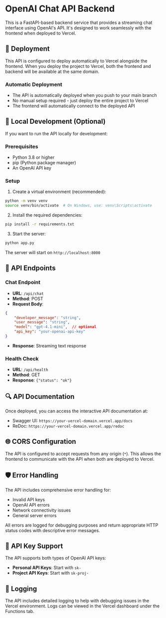# OpenAI Chat API Backend

This is a FastAPI-based backend service that provides a streaming chat interface using OpenAI's API. It's designed to work seamlessly with the frontend when deployed to Vercel.

## 🚀 Deployment

This API is configured to deploy automatically to Vercel alongside the frontend. When you deploy the project to Vercel, both the frontend and backend will be available at the same domain.

### Automatic Deployment
- The API is automatically deployed when you push to your main branch
- No manual setup required - just deploy the entire project to Vercel
- The frontend will automatically connect to the deployed API

## 🔧 Local Development (Optional)

If you want to run the API locally for development:

### Prerequisites
- Python 3.8 or higher
- pip (Python package manager)
- An OpenAI API key

### Setup
1. Create a virtual environment (recommended):
```bash
python -m venv venv
source venv/bin/activate  # On Windows, use: venv\Scripts\activate
```

2. Install the required dependencies:
```bash
pip install -r requirements.txt
```

3. Start the server:
```bash
python app.py
```

The server will start on `http://localhost:8000`

## 📡 API Endpoints

### Chat Endpoint
- **URL**: `/api/chat`
- **Method**: POST
- **Request Body**:
```json
{
    "developer_message": "string",
    "user_message": "string",
    "model": "gpt-4.1-mini",  // optional
    "api_key": "your-openai-api-key"
}
```
- **Response**: Streaming text response

### Health Check
- **URL**: `/api/health`
- **Method**: GET
- **Response**: `{"status": "ok"}`

## 🔍 API Documentation

Once deployed, you can access the interactive API documentation at:
- Swagger UI: `https://your-vercel-domain.vercel.app/docs`
- ReDoc: `https://your-vercel-domain.vercel.app/redoc`

## 🌐 CORS Configuration

The API is configured to accept requests from any origin (`*`). This allows the frontend to communicate with the API when both are deployed to Vercel.

## 🛡️ Error Handling

The API includes comprehensive error handling for:
- Invalid API keys
- OpenAI API errors
- Network connectivity issues
- General server errors

All errors are logged for debugging purposes and return appropriate HTTP status codes with descriptive error messages.

## 🔑 API Key Support

The API supports both types of OpenAI API keys:
- **Personal API Keys**: Start with `sk-`
- **Project API Keys**: Start with `sk-proj-`

## 📝 Logging

The API includes detailed logging to help with debugging issues in the Vercel environment. Logs can be viewed in the Vercel dashboard under the Functions tab. 